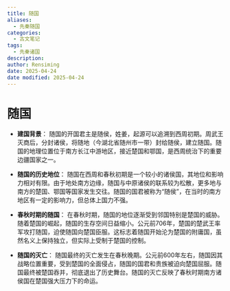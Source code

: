 ```yaml
---
title: 随国
aliases:
  - 先秦随国
categories:
  - 古文笔记
tags:
  - 先秦诸国
description: 
author: Rensiming
date: 2025-04-24
date modified: 2025-04-24
---
```


# 随国


- **建国背景**： 随国的开国君主是随侯，姓姜，起源可以追溯到西周初期。周武王灭商后，分封诸侯，将随地（今湖北省随州市一带）封给随侯，建立随国。随国的地理位置位于南方长江中游地区，接近楚国和鄂国，是西周统治下的重要边疆国家之一。
    
- **随国的历史地位**： 随国在西周和春秋初期是一个较小的诸侯国，其地位和影响力相对有限。由于地处南方边缘，随国与中原诸侯的联系较为松散，更多地与南方的楚国、鄂国等国家发生交往。随国的国君被称为“随侯”，在当时的南方地区有一定的影响力，但总体上国力不强。
    
- **春秋时期的随国**： 在春秋时期，随国的地位逐渐受到邻国特别是楚国的威胁。随着楚国的崛起，随国的生存空间日益缩小。公元前706年，楚国的楚武王率军攻打随国，迫使随国向楚国臣服。这标志着随国开始沦为楚国的附庸国，虽然名义上保持独立，但实际上受制于楚国的控制。
    
- **随国的灭亡**： 随国最终的灭亡发生在春秋晚期。公元前600年左右，随国因其战略位置重要，受到楚国的全面侵占，随国的国君和贵族被迫向楚国屈服。随国最终被楚国吞并，彻底退出了历史舞台。随国的灭亡反映了春秋时期南方诸侯国在楚国强大压力下的命运。
